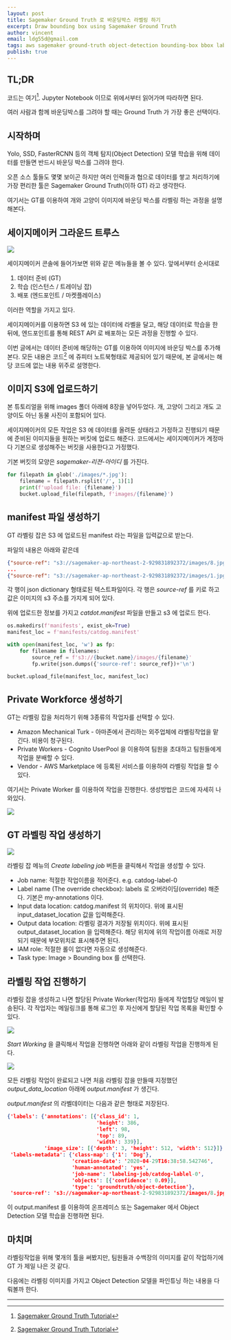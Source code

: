 ```yaml
---
layout: post
title: Sagemaker Ground Truth 로 바운딩박스 라벨링 하기
excerpt: Draw bounding box using Sagemaker Ground Truth
author: vincent
email: ldg55d@gmail.com
tags: aws sagemaker ground-truth object-detection bounding-box bbox labeling deeplearning yolo
publish: true
---
```


## TL;DR

코드는 여기[^1]. Jupyter Notebook 이므로 위에서부터 읽어가며 따라하면 된다.

여러 사람과 함께 바운딩박스를 그려야 할 때는 Ground Truth 가 가장 좋은 선택이다.

## 시작하며

Yolo, SSD, FasterRCNN 등의 객체 탐지(Object Detection) 모델 학습을 위해 데이터를 만들면 반드시 바운딩 박스를 그려야 한다.

오픈 소스 툴들도 몇몇 보이곤 하지만 여러 인력들과 협으로 데이터를 쌓고 처리하기에 가장 편리한 툴은 Sagemaker Ground Truth(이하 GT) 라고 생각한다.

여기서는 GT를 이용하여 개와 고양이 이미지에 바운딩 박스를 라벨링 하는 과정을 설명해본다.

## 세이지메이커 그라운드 트루스

![](/assets/img/20200430/sagemaker.png)

세이지메이커 콘솔에 들어가보면 위와 같은 메뉴들을 볼 수 있다. 앞에서부터 순서대로 

1. 데이터 준비 (GT)
2. 학습 (인스턴스 / 트레이닝 잡)
3. 배포 (엔드포인트 / 마켓플레이스)

이러한 역할을 가지고 있다.

세이지메이커를 이용하면 S3 에 있는 데이터에 라벨을 달고, 해당 데이터로 학습을 한 뒤에, 엔드포인트를 통해 REST API 로 배포하는 모든 과정을 진행할 수 있다.

이번 글에서는 데이터 준비에 해당하는 GT를 이용하여 이미지에 바운딩 박스를 추가해본다. 모든 내용은 코드[^1] 에 쥬피터 노트북형태로 제공되어 있기 때문에, 본 글에서는 해당 코드에 없는 내용 위주로 설명한다.

## 이미지 S3에 업로드하기

본 튜토리얼을 위해 images 폴더 아래에 8장을 넣어두었다. 개, 고양이 그리고 개도 고양이도 아닌 동물 사진이 포함되어 있다.

세이지메이커의 모든 작업은 S3 에 데이터를 올려둔 상태라고 가정하고 진행되기 때문에 준비된 이미지들을 원하는 버킷에 업로드 해준다. 코드에서는 세이지메이커가 계정마다 기본으로 생성해주는 버킷을 사용한다고 가정했다.

기본 버킷의 모양은 *sagemaker-리젼-아이디* 를 가진다.

```python
for filepath in glob('./images/*.jpg'):
    filename = filepath.rsplit('/', 1)[1]
    print(f'upload file: {filename}')
    bucket.upload_file(filepath, f'images/{filename}')
```

## manifest 파일 생성하기

GT 라벨링 잡은 S3 에 업로드된 manifest 라는 파일을 입력값으로 받는다.

파일의 내용은 아래와 같은데

```json
{"source-ref": "s3://sagemaker-ap-northeast-2-929831892372/images/8.jpg"}
...
{"source-ref": "s3://sagemaker-ap-northeast-2-929831892372/images/1.jpg"}
```
각 행이 json dictionary 형태로된 텍스트파일이다.
각 행은 *source-ref* 를 키로 하고 값은 이미지의 s3 주소를 가지게 되어 있다.

위에 업로드한 정보를 가지고 *catdot.manifest* 파일을 만들고 s3 에 업로드 한다.

```python
os.makedirs(f'manifests', exist_ok=True)
manifest_loc = f'manifests/catdog.manifest'

with open(manifest_loc, 'w') as fp:
    for filename in filenames:
        source_ref = f's3://{bucket.name}/images/{filename}'
        fp.write(json.dumps({'source-ref': source_ref})+'\n')

bucket.upload_file(manifest_loc, manifest_loc)
```

## Private Workforce 생성하기

GT는 라벨링 잡을 처리하기 위해 3종류의 작업자를 선택할 수 있다.

* Amazon Mechanical Turk - 아마존에서 관리하는 외주업체에 라벨링작업을 맡긴다. 비용이 청구된다.
* Private Workers - Cognito UserPool 을 이용하여 팀원을 초대하고 팀원들에게 작업을 분배할 수 있다.
* Vendor - AWS Marketplace 에 등록된 서비스를 이용하여 라벨링 작업을 할 수 있다.

여기서는 Private Worker 를 이용하여 작업을 진행한다. 생성방법은 코드에 자세히 나와있다.

![](https://github.com/haandol/sagemaker-groundtruth-tutorial/raw/49bdc7e4064f9e648e1501306234288ee8120d0b/assets/PrivateWorkforce.png)

## GT 라벨링 작업 생성하기

![](https://github.com/haandol/sagemaker-groundtruth-tutorial/raw/49bdc7e4064f9e648e1501306234288ee8120d0b/assets/SetupGroundTruth.png)

라벨링 잡 메뉴의 *Create labeling job* 버튼을 클릭해서 작업을 생성할 수 있다.

* Job name: 적절한 작업이름을 적어준다. e.g. catdog-label-0
* Label name (The override checkbox): labels 로 오버라이딩(override) 해준다. 기본은 my-annotations 이다.
* Input data location: catdog.manifest 의 위치이다. 위에 표시된 input_dataset_location 값을 입력해준다.
* Output data location: 라벨링 결과가 저장될 위치이다. 위에 표시된 output_dataset_location 을 입력해준다. 해당 위치에 위의 작업이름 아래로 저장되기 때문에 부모위치로 표시해주면 된다.
* IAM role: 적절한 롤이 없다면 자동으로 생성해준다.
* Task type: Image > Bounding box 를 선택한다.

## 라벨링 작업 진행하기

라벨링 잡을 생성하고 나면 할당된 Private Worker(작업자) 들에게 작업할당 메일이 발송된다. 각 작업자는 메일링크를 통해 로그인 후 자신에게 할당된 작업 목록을 확인할 수 있다.

![](https://github.com/haandol/sagemaker-groundtruth-tutorial/raw/49bdc7e4064f9e648e1501306234288ee8120d0b/assets/WorkerLabelingJobs.png)

*Start Working* 을 클릭해서 작업을 진행하면 아래와 같이 라벨링 작업을 진행하게 된다.

![](https://github.com/haandol/sagemaker-groundtruth-tutorial/raw/49bdc7e4064f9e648e1501306234288ee8120d0b/assets/2Labels.png)

모든 라벨링 작업이 완료되고 나면 처음 라벨링 잡을 만들때 지정했던 *output_data_location* 아래에 *output.manifest* 가 생긴다.

*output.manifest* 의 라벨데이터는 다음과 같은 형태로 저장된다.

```json
{'labels': {'annotations': [{'class_id': 1,
                             'height': 386,
                             'left': 98,
                             'top': 89,
                             'width': 339}],
            'image_size': [{'depth': 3, 'height': 512, 'width': 512}]},
 'labels-metadata': {'class-map': {'1': 'Dog'},
                     'creation-date': '2020-04-29T16:38:58.542746',
                     'human-annotated': 'yes',
                     'job-name': 'labeling-job/catdog-lablel-0',
                     'objects': [{'confidence': 0.09}],
                     'type': 'groundtruth/object-detection'},
 'source-ref': 's3://sagemaker-ap-northeast-2-929831892372/images/8.jpg'}
```

이 output.manifest 를 이용하여 온프레미스 또는 Sagemaker 에서 Object Detection 모델 학습을 진행하면 된다.

## 마치며

라벨링작업을 위해 몇개의 툴을 써봤지만, 팀원들과 수백장의 이미지를 같이 작업하기에 GT 가 제일 나은 것 같다.

다음에는 라벨링 이미지를 가지고 Object Detection 모델을 파인튜닝 하는 내용을 다뤄볼까 한다.

----

[^1]: [Sagemaker Ground Truth Tutorial](https://github.com/haandol/sagemaker-groundtruth-tutorial/blob/master/Sagemaker%20Ground%20Truth.ipynb)
